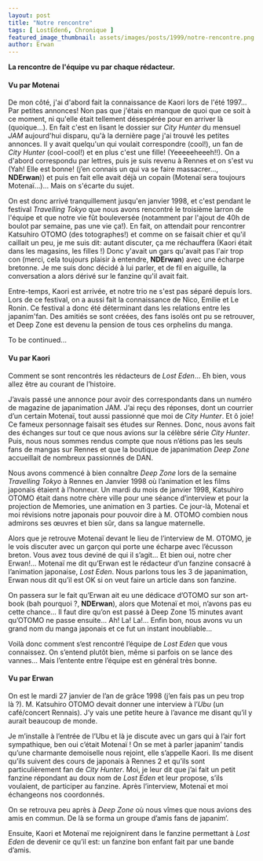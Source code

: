 ```yaml
---
layout: post
title: "Notre rencontre"
tags: [ LostEden6, Chronique ]
featured_image_thumbnail: assets/images/posts/1999/notre-rencontre.png
author: Erwan
---
```


**La rencontre de l'équipe vu par chaque rédacteur.**

#### Vu par Motenai

De mon côté, j'ai d'abord fait la connaissance de Kaori lors de l'été 1997... Par petites annonces! Non pas que j'étais en manque de quoi que ce soit à ce moment, ni qu'elle était tellement désespérée pour en arriver là (quoique...). En fait c'est en lisant le dossier sur *City Hunter* du mensuel *JAM* aujourd'hui disparu, qu'à la dernière page j'ai trouvé les petites annonces. Il y avait quelqu'un qui voulait correspondre (cool!), un fan de *City Hunter* (cool-cool!) et en plus c'est une fille! (Yeeeeeheeeh!!). On a d'abord correspondu par lettres, puis je suis revenu à Rennes et on s'est vu (Yah! Elle est bonne! (j’en connais un qui va se faire massacrer..., **NDErwan**)) et puis en fait elle avait déjà un copain (Motenaï sera toujours Motenaï...)... Mais on s'écarte du sujet. 

On est donc arrivé tranquillement jusqu'en janvier 1998, et c'est pendant le festival *Travelling Tokyo* que nous avons rencontré le troisième larron de l'équipe et que notre vie fût bouleversée (notamment par l'ajout de 40h de boulot par semaine, pas une vie ça!). En fait, on attendait pour rencontrer Katsuhiro OTOMO (des totographes!) et comme on se faisait chier et qu'il caillait un peu, je me suis dit: autant discuter, ça me réchauffera (Kaori était dans les magasins, les filles !) Donc y'avait un gars qu'avait pas l'air trop con (merci, cela toujours plaisir à entendre, **NDErwan**) avec une écharpe bretonne. Je me suis donc décidé à lui parler, et de fil en aiguille, la conversation a alors dérivé sur le fanzine qu'il avait fait. 

Entre-temps, Kaori est arrivée, et notre trio ne s'est pas séparé depuis lors. Lors de ce festival, on a aussi fait la connaissance de Nico, Emilie et Le Ronin. Ce festival a donc été déterminant dans les relations entre les japanim'fan. Des amitiés se sont créées, des fans isolés ont pu se retrouver, et Deep Zone est devenu la pension de tous ces orphelins du manga.

To be continued...

#### Vu par Kaori

Comment se sont rencontrés les rédacteurs de *Lost Eden*... Eh bien, vous allez être au courant de l’histoire. 

J’avais passé une annonce pour avoir des correspondants dans un numéro de magazine de japanimation JAM. J’ai reçu des réponses, dont un courrier d’un certain Motenaï, tout aussi passionné que moi de *City Hunter*. Et ô joie! Ce fameux personnage faisait ses études sur Rennes. Donc, nous avons fait des échanges sur tout ce que nous avions sur la célèbre série *City Hunter*. Puis, nous nous sommes rendus compte que nous n’étions pas les seuls fans de mangas sur Rennes et que la boutique de japanimation *Deep Zone* accueillait de nombreux passionnés de DAN.

Nous avons commencé à bien connaître *Deep Zone* lors de la semaine *Travelling Tokyo* à Rennes en Janvier 1998 où l’animation et les films japonais étaient à l’honneur. Un mardi du mois de janvier 1998, Katsuhiro OTOMO était dans notre chère ville pour une séance d’interview et pour la projection de Memories, une animation en 3 parties. Ce jour-là, Motenaï et moi révisions notre japonais pour pouvoir dire à M. OTOMO combien nous admirons ses œuvres et bien sûr, dans sa langue maternelle.

Alors que je retrouve Motenaï devant le lieu de l’interview de M. OTOMO, je le vois discuter avec un garçon qui porte une écharpe avec l’écusson breton. Vous avez tous deviné de qui il s’agit... Et bien oui, notre cher Erwan!... Motenaï me dit qu’Erwan est le rédacteur d’un fanzine consacré à l’animation japonaise, *Lost Eden*. Nous parlons tous les 3 de japanimation, Erwan nous dit qu’il est OK si on veut faire un article dans son fanzine. 

On passera sur le fait qu’Erwan ait eu une dédicace d’OTOMO sur son art-book (bah pourquoi ?, **NDErwan**), alors que Motenaï et moi, n’avons pas eu cette chance... Il faut dire qu’on est passé à Deep Zone 15 minutes avant qu’OTOMO ne passe ensuite... Ah! La! La!... Enfin bon, nous avons vu un grand nom du manga japonais et ce fut un instant inoubliable...

Voilà donc comment s‘est rencontré l’équipe de *Lost Eden* que vous connaissez. On s’entend plutôt bien, même si parfois on se lance des vannes... Mais l’entente entre l’équipe est en général très bonne.

#### Vu par Erwan

On est le mardi 27 janvier de l’an de grâce 1998 (j’en fais pas un peu trop là ?). M. Katsuhiro OTOMO devait donner une interview à l’*Ubu* (un café/concert Rennais). J’y vais une petite heure à l’avance me disant qu’il y aurait beaucoup de monde. 

Je m’installe à l’entrée de l’Ubu et là je discute avec un gars qui à l’air fort sympathique, ben oui c’était Motenaï ! On se met à parler japanim’ tandis qu’une charmante demoiselle nous rejoint, elle s’appelle Kaori. Ils me disent qu’ils suivent des cours de japonais à Rennes 2 et qu’ils sont particulièrement fan de *City Hunter*. Moi, je leur dit que j’ai fait un petit fanzine répondant au doux nom de *Lost Eden* et leur propose, s’ils voulaient, de participer au fanzine. Après l’interview, Motenaï et moi échangeons nos coordonnés. 

On se retrouva peu après à *Deep Zone* où nous vîmes que nous avions des amis en commun. De là se forma un groupe d’amis fans de japanim’.

Ensuite, Kaori et Motenaï me rejoignirent dans le fanzine permettant à *Lost Eden* de devenir ce qu’il est: un fanzine bon enfant fait par une bande d’amis.

